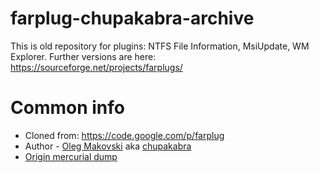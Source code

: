 
# farplug-chupakabra-archive
This is old repository for plugins: NTFS File Information, MsiUpdate, WM Explorer.
Further versions are here: https://sourceforge.net/projects/farplugs/ 

# Common info
* Cloned from: https://code.google.com/p/farplug
* Author - [Oleg Makovski](https://github.com/omako) aka [chupakabra](https://forum.farmanager.com/memberlist.php?mode=viewprofile&u=353)
* [Origin mercurial dump]( https://storage.googleapis.com/google-code-archive-source/v2/code.google.com/farplug/source-archive.zip)